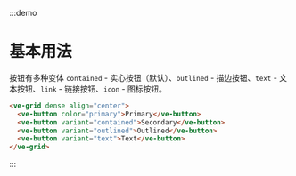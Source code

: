 :::demo

# 基本用法

按钮有多种变体 `contained` - 实心按钮（默认）、`outlined` - 描边按钮、`text` - 文本按钮、`link` - 链接按钮、`icon` - 图标按钮。

```html
<ve-grid dense align="center">
  <ve-button color="primary">Primary</ve-button>
  <ve-button variant="contained">Secondary</ve-button>
  <ve-button variant="outlined">Outlined</ve-button>
  <ve-button variant="text">Text</ve-button>
</ve-grid>
```

:::